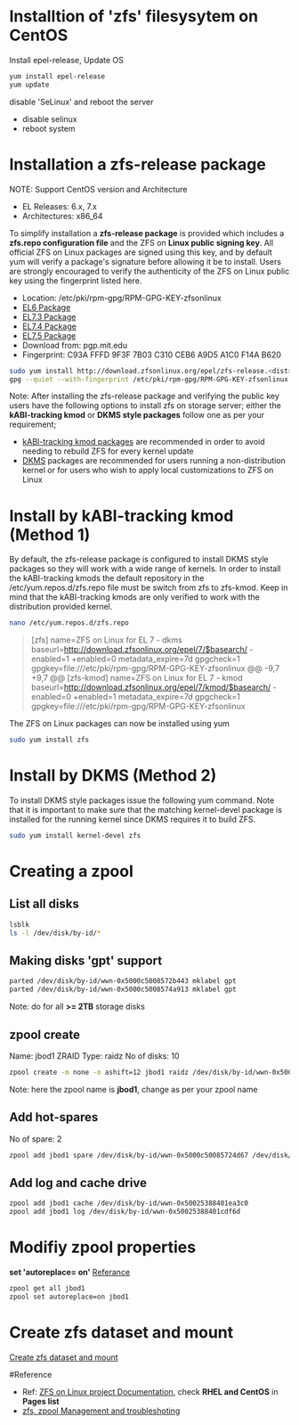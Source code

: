 # Installtion of 'zfs' filesysytem on CentOS

Install epel-release, Update OS
```bash
yum install epel-release
yum update
```
disable 'SeLinux' and reboot the server
- disable selinux
- reboot system
 
# Installation a zfs-release package
NOTE: Support CentOS version and Architecture
- EL Releases: 6.x, 7.x
- Architectures: x86_64

To simplify installation a **zfs-release package** is provided which includes a **zfs.repo configuration file** and the ZFS on **Linux public signing key**. All official ZFS on Linux packages are signed using this key, and by default yum will verify a package's signature before allowing it be to install. Users are strongly encouraged to verify the authenticity of the ZFS on Linux public key using the fingerprint listed here.

- Location: /etc/pki/rpm-gpg/RPM-GPG-KEY-zfsonlinux
- [EL6 Package](http://download.zfsonlinux.org/epel/zfs-release.el6.noarch.rpm)
- [EL7.3 Package](http://download.zfsonlinux.org/epel/zfs-release.el7_3.noarch.rpm)
- [EL7.4 Package](http://download.zfsonlinux.org/epel/zfs-release.el7_4.noarch.rpm)
- [EL7.5 Package](http://download.zfsonlinux.org/epel/zfs-release.el7_5.noarch.rpm)
- Download from: pgp.mit.edu
- Fingerprint: C93A FFFD 9F3F 7B03 C310 CEB6 A9D5 A1C0 F14A B620

```bash
sudo yum install http://download.zfsonlinux.org/epel/zfs-release.<dist>.noarch.rpm
gpg --quiet --with-fingerprint /etc/pki/rpm-gpg/RPM-GPG-KEY-zfsonlinux
```

Note: After installing the zfs-release package and verifying the public key users have the following options to install zfs on storage server; either the **kABI-tracking kmod** or **DKMS style packages** follow one as per your requirement;

- [kABI-tracking kmod packages](http://elrepoproject.blogspot.in/2016/02/kabi-tracking-kmod-packages.html) are recommended in order to avoid needing to rebuild ZFS for every kernel update
- [DKMS](https://en.wikipedia.org/wiki/Dynamic_Kernel_Module_Support) packages are recommended for users running a non-distribution kernel or for users who wish to apply local customizations to ZFS on Linux

# Install by kABI-tracking kmod (Method 1)
By default, the zfs-release package is configured to install DKMS style packages so they will work with a wide range of kernels. In order to install the kABI-tracking kmods the default repository in the /etc/yum.repos.d/zfs.repo file must be switch from zfs to zfs-kmod. Keep in mind that the kABI-tracking kmods are only verified to work with the distribution provided kernel.

```bash
nano /etc/yum.repos.d/zfs.repo
```
> [zfs]
> name=ZFS on Linux for EL 7 - dkms
> baseurl=http://download.zfsonlinux.org/epel/7/$basearch/
> -enabled=1
> +enabled=0
> metadata_expire=7d
> gpgcheck=1
> gpgkey=file:///etc/pki/rpm-gpg/RPM-GPG-KEY-zfsonlinux
> @@ -9,7 +9,7 @@
> [zfs-kmod]
> name=ZFS on Linux for EL 7 - kmod
> baseurl=http://download.zfsonlinux.org/epel/7/kmod/$basearch/
> -enabled=0
> +enabled=1
> metadata_expire=7d
> gpgcheck=1
> gpgkey=file:///etc/pki/rpm-gpg/RPM-GPG-KEY-zfsonlinux
> 

The ZFS on Linux packages can now be installed using yum
```bash
sudo yum install zfs
```

# Install by DKMS (Method 2)
To install DKMS style packages issue the following yum command. Note that it is important to make sure that the matching kernel-devel package is installed for the running kernel since DKMS requires it to build ZFS.

```bash
sudo yum install kernel-devel zfs
```

# Creating a zpool
## List all disks
```bash
lsblk
ls -l /dev/disk/by-id/*
```
## Making disks 'gpt' support
```bash
parted /dev/disk/by-id/wwn-0x5000c5008572b443 mklabel gpt
parted /dev/disk/by-id/wwn-0x5000c5008574a913 mklabel gpt
```
Note: do for all **>= 2TB** storage disks

## zpool create
Name: jbod1
ZRAID Type: raidz
No of disks: 10

```bash
zpool create -m none -o ashift=12 jbod1 raidz /dev/disk/by-id/wwn-0x5000c5008572b443 /dev/disk/by-id/wwn-0x5000c5008574a913 /dev/disk/by-id/wwn-0x5000c5008574ac3b /dev/disk/by-id/wwn-0x5000c5008572601f /dev/disk/by-id/wwn-0x5000c500857087c7 /dev/disk/by-id/wwn-0x5000c50085726e73 /dev/disk/by-id/wwn-0x5000c50085728763 /dev/disk/by-id/wwn-0x5000c5008572677f /dev/disk/by-id/wwn-0x5000c5008572962f /dev/disk/by-id/wwn-0x5000c50085727e97
```

Note: here the zpool name is **jbod1**, change as per your zpool name

## Add hot-spares
No of spare: 2

```bash
zpool add jbod1 spare /dev/disk/by-id/wwn-0x5000c50085724d67 /dev/disk/by-id/wwn-0x5000c50085726ddb
```

## Add log and cache drive
```bash
zpool add jbod1 cache /dev/disk/by-id/wwn-0x50025388401ea3c0
zpool add jbod1 log /dev/disk/by-id/wwn-0x50025388401cdf6d
```

# Modifiy zpool properties
**set 'autoreplace= on'** 
[Referance](http://docs.oracle.com/cd/E19253-01/819-5461/6n7ht6r00/index.html)

```bash
zpool get all jbod1
zpool set autoreplace=on jbod1
```

# Create zfs dataset and mount
[Create zfs dataset and mount]()

#Reference
* Ref: [ZFS on Linux project Documentation](https://github.com/zfsonlinux/zfs/wiki/RHEL-%26-CentOS), check **RHEL and CentOS** in **Pages list**
* [zfs, zpool Management and troubleshoting]()
